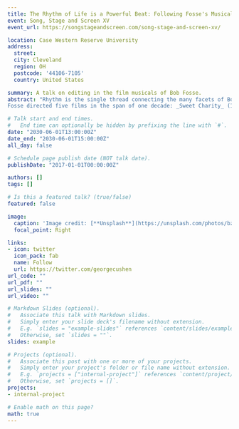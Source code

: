 ```yaml
---
title: The Rhythm of Life is a Powerful Beat: Following Fosse's Musical, Physical, and Visual Rhythms
event: Song, Stage and Screen XV
event_url: https://songstageandscreen.com/song-stage-and-screen-xv/

location: Case Western Reserve University
address:
  street: 
  city: Cleveland
  region: OH
  postcode: '44106-7105'
  country: United States

summary: A talk on editing in the film musicals of Bob Fosse. 
abstract: "Rhythm is the single thread connecting the many facets of Bob Fosse’s career. As a dancer and choreographer, Fosse focused on shaping the rhythmic properties of his stage shows; as a director, and de facto film editor, Fosse applied this fascination with rhythm in the editing bays. Despite a wide variety of dramatic content, these films are a unique opportunity to explore the role of rhythm in the editing of film musicals.
Fosse directed five films in the span of one decade: _Sweet Charity_ (1969); _Cabaret_ (1972); _Liza with a Z_ (1972); _Lenny_ (1974); and _All That Jazz_ (1979). Based on analyses of key scenes from _Sweet Charity_ and _All That Jazz_, I have found that Fosse manipulates rhythm in three ways: musically (the performed musical score), physically (the staged choreography), and visually (the edited cuts). In this talk, I will examine two sequences that illustrate Fosse’s corresponding layers of rhythm and consider how this complex nexus helps to frame our understanding of film musical’s visual rhythm."

# Talk start and end times.
#   End time can optionally be hidden by prefixing the line with `#`.
date: "2030-06-01T13:00:00Z"
date_end: "2030-06-01T15:00:00Z"
all_day: false

# Schedule page publish date (NOT talk date).
publishDate: "2017-01-01T00:00:00Z"

authors: []
tags: []

# Is this a featured talk? (true/false)
featured: false

image:
  caption: 'Image credit: [**Unsplash**](https://unsplash.com/photos/bzdhc5b3Bxs)'
  focal_point: Right

links:
- icon: twitter
  icon_pack: fab
  name: Follow
  url: https://twitter.com/georgecushen
url_code: ""
url_pdf: ""
url_slides: ""
url_video: ""

# Markdown Slides (optional).
#   Associate this talk with Markdown slides.
#   Simply enter your slide deck's filename without extension.
#   E.g. `slides = "example-slides"` references `content/slides/example-slides.md`.
#   Otherwise, set `slides = ""`.
slides: example

# Projects (optional).
#   Associate this post with one or more of your projects.
#   Simply enter your project's folder or file name without extension.
#   E.g. `projects = ["internal-project"]` references `content/project/deep-learning/index.md`.
#   Otherwise, set `projects = []`.
projects:
- internal-project

# Enable math on this page?
math: true
---
```


